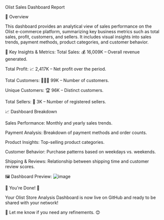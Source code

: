  Olist Sales Dashboard Report

📌 Overview

This dashboard provides an analytical view of sales performance on the Olist e-commerce platform, summarizing key business metrics such as total sales, profit, customers, and sellers. It includes visual insights into sales trends, payment methods, product categories, and customer behavior.

🔹 Key Insights & Metrics:
Total Sales: 💰 16,009K – Overall revenue generated.

Total Profit: 📈 2,417K – Net profit over the period.

Total Customers: 🧑‍🤝‍🧑 99K – Number of customers.

Unique Customers: 🏆 96K – Distinct customers.

Total Sellers: 🏪 3K – Number of registered sellers.

📈 Dashboard Breakdown

Sales Performance: Monthly and yearly sales trends.

Payment Analysis: Breakdown of payment methods and order counts.

Product Insights: Top-selling product categories.

Customer Behavior: Purchase patterns based on weekdays vs. weekends.

Shipping & Reviews: Relationship between shipping time and customer review scores.

🖼️ Dashboard Preview:
![image](https://github.com/user-attachments/assets/7f1541de-aa5f-402a-9c51-05162911b10e)


🎯 You're Done! 🎯

Your Olist Store Analysis Dashboard is now live on GitHub and ready to be shared with your network! 

🚀 Let me know if you need any refinements. 😊
